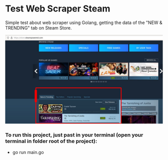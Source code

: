 # Test Web Scraper Steam

Simple test about web scraper using Golang, getting the data of the "NEW & TRENDING" tab on Steam Store.

![Alt text](image.png?raw=true "Title")


### To run this project, just past in your terminal (open your terminal in folder root of the project):

- go run main.go